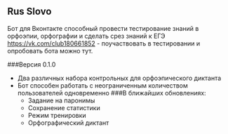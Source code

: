 Rus Slovo
----

Бот для Вконтакте способный провести тестирование знаний в орфоэпии, орфографии и сделать срез знаний к ЕГЭ
https://vk.com/club180661852 - поучаствовать в тестировании и опробовать бота можно тут.

###Версия 0.1.0

 - Два различных набора контрольных для орфоэпического диктанта
 - Бот способен работать с неограниченным количеством пользователей одновременно
 ###В ближайших обновлениях:
    - Задание на паронимы
    - Сохранение статистики
    - Режим тренировки
    - Орфографический диктант